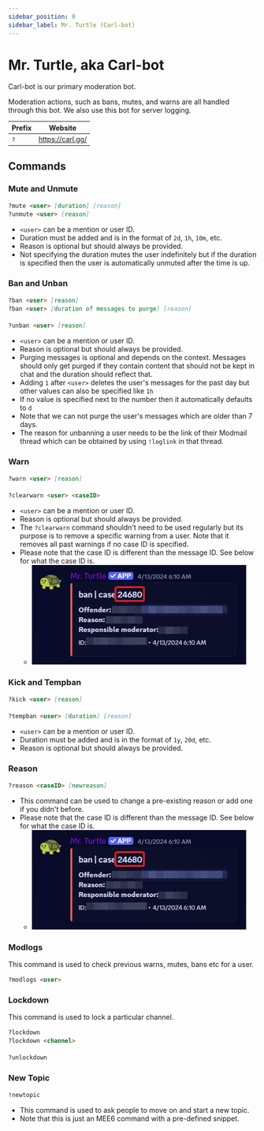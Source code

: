 ```yaml
---
sidebar_position: 0
sidebar_label: Mr. Turtle (Carl-bot)
---
```


# Mr. Turtle, aka Carl-bot

Carl-bot is our primary moderation bot.

Moderation actions, such as bans, mutes, and warns are all handled through this bot. We also use this bot for server logging. 

| Prefix | Website          |
| ------ | ---------------- |
| `?`    | https://carl.gg/ |

## Commands

### Mute and Unmute

```md
?mute <user> [duration] [reason]
?unmute <user> [reason]
```

- `<user>` can be a mention or user ID.
- Duration must be added and is in the format of `2d`, `1h`, `10m`, etc.
- Reason is optional but should always be provided.
- Not specifying the duration mutes the user indefinitely but if the duration is specified then the user is automatically unmuted after the time is up.

### Ban and Unban

```md
?ban <user> [reason]
?ban <user> [duration of messages to purge] [reason]

?unban <user> [reason]
```

- `<user>` can be a mention or user ID.
- Reason is optional but should always be provided.
- Purging messages is optional and depends on the context. Messages should only get purged if they contain content that should not be kept in chat and the duration should reflect that. 
- Adding `1` after `<user>` deletes the user's messages for the past day but other values can also be specified like `1h`
 - If no value is specified next to the number then it automatically defaults to `d` 
- Note that we can not purge the user's messages which are older than 7 days. 
- The reason for unbanning a user needs to be the link of their Modmail thread which can be obtained by using `!loglink` in that thread.

### Warn

```md
?warn <user> [reason]

?clearwarn <user> <caseID>
```

- `<user>` can be a mention or user ID.
- Reason is optional but should always be provided.
- The `?clearwarn` command shouldn't need to be used regularly but its purpose is to remove a specific warning from a user. Note that it removes all past warnings if no case ID is specified. 
- Please note that the case ID is different than the message ID. See below for what the case ID is.
  - ![Case ID](../../../static/img/bots/2025-04-12-13-02-14_Discord_XMAD753E4L.png)

### Kick and Tempban

```md
?kick <user> [reason]

?tempban <user> [duration] [reason]
```

- `<user>` can be a mention or user ID.
- Duration must be added and is in the format of `1y`, `20d`, etc.
- Reason is optional but should always be provided.

### Reason

```md
?reason <caseID> [newreason]
```

- This command can be used to change a pre-existing reason or add one if you didn't before.
- Please note that the case ID is different than the message ID. See below for what the case ID is.
  - ![Case ID](../../../static/img/bots/2025-04-12-13-02-14_Discord_XMAD753E4L.png)

### Modlogs

This command is used to check previous warns, mutes, bans etc for a user.

```md
?modlogs <user>
```

### Lockdown

This command is used to lock a particular channel.

```md
?lockdown
?lockdown <channel>

?unlockdown
```

### New Topic

```md
!newtopic
```

- This command is used to ask people to move on and start a new topic.
- Note that this is just an MEE6 command with a pre-defined snippet.
